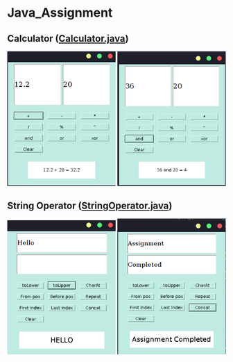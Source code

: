 # Java_Assignment

## Calculator ([Calculator.java](https://github.com/avi-01/Java_Assignment/blob/master/Calculator/Calculator.java))

<p align="center">
  <img width="250" src="https://github.com/avi-01/Java_Assignment/blob/master/Calculator/1.png?raw=true">
  <img width="250" src="https://github.com/avi-01/Java_Assignment/blob/master/Calculator/2.png?raw=true">
</p>


## String Operator ([StringOperator.java](https://github.com/avi-01/Java_Assignment/blob/master/String%20Operator/StringOperator.java))

<p padding="20" align="center">
  <img width="250" src="https://github.com/avi-01/Java_Assignment/blob/master/String%20Operator/1.png?raw=true">
  <img width="250" src="https://github.com/avi-01/Java_Assignment/blob/master/String%20Operator/2.png?raw=true">
</p>
